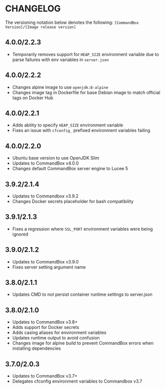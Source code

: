 CHANGELOG
=========

The versioning notation below denotes the following:  `[CommandBox Version]/[Image release version]`

## 4.0.0/2.2.3
- Temporarily removes support for `HEAP_SIZE` environment variable due to parse failures with env variables in `server.json`

## 4.0.0/2.2.2
- Changes alpine image to use `openjdk:8-alpine`
- Changes image tag in Dockerfile for base Debian image to match official tags on Docker Hub

## 4.0.0/2.2.1
- Adds ability to specify `HEAP_SIZE` environment variable
- Fixes an issue with `cfconfig_` prefixed environment variables failing

## 4.0.0/2.2.0
- Ubuntu base version to use OpenJDK Slim
- Updates to CommandBox v4.0.0
- Changes default CommandBox server engine to Lucee 5

## 3.9.2/2.1.4

- Updates to Commandbox v3.9.2
- Changes Docker secrets placeholder for bash compatibility

## 3.9.1/2.1.3

- Fixes a regression where `SSL_PORT` environment variables were being ignored


## 3.9.0/2.1.2

- Updates to CommandBox v3.9.0
- Fixes server setting argument name

## 3.8.0/2.1.1

- Updates CMD to not persist container runtime settings to server.json

## 3.8.0/2.1.0

- Updates to CommandBox v3.8+
- Adds support for Docker secrets
- Adds casing aliases for environment variables
- Updates runtime output to avoid confusion
- Changes image for alpine build to prevent CommandBox errors when installing dependencies

## 3.7.0/2.0.3

- Updates to CommandBox v3.7+
- Delegates cfconfig environment variables to Commandbox v3.7
